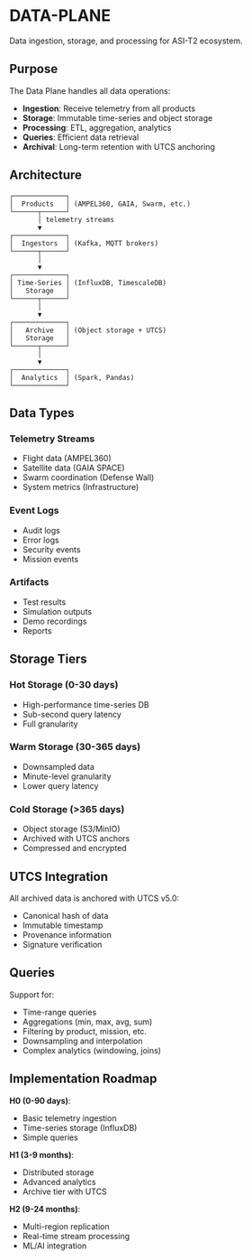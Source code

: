 # DATA-PLANE

Data ingestion, storage, and processing for ASI-T2 ecosystem.

## Purpose

The Data Plane handles all data operations:
- **Ingestion**: Receive telemetry from all products
- **Storage**: Immutable time-series and object storage
- **Processing**: ETL, aggregation, analytics
- **Queries**: Efficient data retrieval
- **Archival**: Long-term retention with UTCS anchoring

## Architecture

```
┌─────────────┐
│  Products   │ (AMPEL360, GAIA, Swarm, etc.)
└──────┬──────┘
       │ telemetry streams
       ▼
┌─────────────┐
│  Ingestors  │ (Kafka, MQTT brokers)
└──────┬──────┘
       │
       ▼
┌─────────────┐
│ Time-Series │ (InfluxDB, TimescaleDB)
│   Storage   │
└──────┬──────┘
       │
       ▼
┌─────────────┐
│   Archive   │ (Object storage + UTCS)
│   Storage   │
└──────┬──────┘
       │
       ▼
┌─────────────┐
│  Analytics  │ (Spark, Pandas)
└─────────────┘
```

## Data Types

### Telemetry Streams
- Flight data (AMPEL360)
- Satellite data (GAIA SPACE)
- Swarm coordination (Defense Wall)
- System metrics (Infrastructure)

### Event Logs
- Audit logs
- Error logs
- Security events
- Mission events

### Artifacts
- Test results
- Simulation outputs
- Demo recordings
- Reports

## Storage Tiers

### Hot Storage (0-30 days)
- High-performance time-series DB
- Sub-second query latency
- Full granularity

### Warm Storage (30-365 days)
- Downsampled data
- Minute-level granularity
- Lower query latency

### Cold Storage (>365 days)
- Object storage (S3/MinIO)
- Archived with UTCS anchors
- Compressed and encrypted

## UTCS Integration

All archived data is anchored with UTCS v5.0:
- Canonical hash of data
- Immutable timestamp
- Provenance information
- Signature verification

## Queries

Support for:
- Time-range queries
- Aggregations (min, max, avg, sum)
- Filtering by product, mission, etc.
- Downsampling and interpolation
- Complex analytics (windowing, joins)

## Implementation Roadmap

**H0 (0-90 days)**:
- Basic telemetry ingestion
- Time-series storage (InfluxDB)
- Simple queries

**H1 (3-9 months)**:
- Distributed storage
- Advanced analytics
- Archive tier with UTCS

**H2 (9-24 months)**:
- Multi-region replication
- Real-time stream processing
- ML/AI integration
